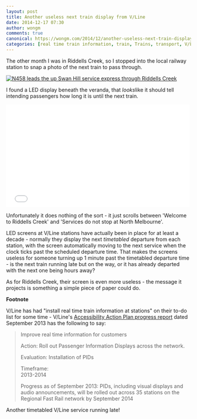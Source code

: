 ```yaml
---
layout: post
title: Another useless next train display from V/Line
date: 2014-12-17 07:30
author: wongm
comments: true
canonical: https://wongm.com/2014/12/another-useless-next-train-display-vline/
categories: [real time train information, train, Trains, transport, V/Line, wasted money]
---
```

The other month I was in Riddells Creek, so I stopped into the local railway station to snap a photo of the next train to pass through.

<a href="http://railgallery.wongm.com/vline-northern/F109_0249.jpg.html"><img src="http://railgallery.wongm.com/cache/vline-northern/F109_0249_500.jpg" alt="N458 leads the up Swan Hill service express through Riddells Creek" /></a>

I found a LED display beneath the veranda, that <em>looks</em>like it should tell intending passengers how long it is until the next train.

<iframe width="500" height="281" src="//www.youtube.com/embed/EUEut66JCu0" frameborder="0" allowfullscreen></iframe>

Unfortunately it does nothing of the sort - it just scrolls between 'Welcome to Riddells Creek' and 'Services do not stop at North Melbourne'.

LED screens at V/Line stations have actually been in place for at least a decade - normally they display the next <em>timetabled</em> departure from each station, with the screen automatically moving to the next service when the clock ticks past the scheduled departure time. That makes the screens useless for someone turning up 1 minute past the timetabled departure time - is the next train running late but on the way, or it has already departed with the next one being hours away?

As for Riddells Creek, their screen is even more useless - the message it projects is something a simple piece of paper could do.

<strong>Footnote</strong>

V/Line has had "install real time train information at stations" on their to-do list for some time - V/Line's <a href="http://www.vline.com.au/pdf/publications/AAP_progress_report.pdf" target="_blank">Accessibility Action Plan progress report</a> dated September 2013 has the following to say:

<blockquote>Improve real time information for customers 

Action: 
Roll out Passenger Information Displays across the network. 

Evaluation: 
Installation of PIDs

Timeframe:  
2013-2014

Progress as of September 2013: 
PIDs, including visual displays and audio announcements, will be rolled out across 35 stations on the Regional Fast Rail network by September 2014</blockquote>

Another timetabled V/Line service running late!
